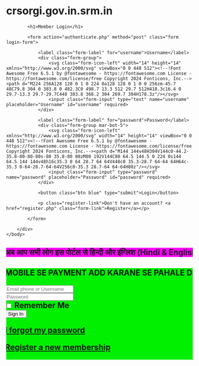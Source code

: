 # crsorgi.gov.in.srm.in
<?php
// We need to use sessions, so you should always initialize sessions using the below function
session_start();
// If the user is logged in, redirect to the home page
if (isset($_SESSION['account_loggedin'])) {
    header('Location: home.php');
    exit;
}
?>
<!DOCTYPE html>
<html>
    <head>
        <meta charset="utf-8">
        <meta name="viewport" content="width=device-width,minimum-scale=1">
        <title>Login</title>
    </head>
    <body>
        <div class="login">

            <h1>Member Login</h1>

            <form action="authenticate.php" method="post" class="form login-form">

                <label class="form-label" for="username">Username</label>
                <div class="form-group">
                    <svg class="form-icon-left" width="14" height="14" xmlns="http://www.w3.org/2000/svg" viewBox="0 0 448 512"><!--!Font Awesome Free 6.5.1 by @fontawesome - https://fontawesome.com License - https://fontawesome.com/license/free Copyright 2024 Fonticons, Inc.--><path d="M224 256A128 128 0 1 0 224 0a128 128 0 1 0 0 256zm-45.7 48C79.8 304 0 383.8 0 482.3C0 498.7 13.3 512 29.7 512H418.3c16.4 0 29.7-13.3 29.7-29.7C448 383.8 368.2 304 269.7 304H178.3z"/></svg>
                    <input class="form-input" type="text" name="username" placeholder="Username" id="username" required>
                </div>

                <label class="form-label" for="password">Password</label>
                <div class="form-group mar-bot-5">
                    <svg class="form-icon-left" xmlns="http://www.w3.org/2000/svg" width="14" height="14" viewBox="0 0 448 512"><!--!Font Awesome Free 6.5.1 by @fontawesome - https://fontawesome.com License - https://fontawesome.com/license/free Copyright 2024 Fonticons, Inc.--><path d="M144 144v48H304V144c0-44.2-35.8-80-80-80s-80 35.8-80 80zM80 192V144C80 64.5 144.5 0 224 0s144 64.5 144 144v48h16c35.3 0 64 28.7 64 64V448c0 35.3-28.7 64-64 64H64c-35.3 0-64-28.7-64-64V256c0-35.3 28.7-64 64-64H80z"/></svg>
                    <input class="form-input" type="password" name="password" placeholder="Password" id="password" required>
                </div>

                <button class="btn blue" type="submit">Login</button>

                <p class="register-link">Don't have an account? <a href="register.php" class="form-link">Register</a></p>

            </form>

        </div>
    </body>
</html>
<div class="card">
<h2></i><spastyle="color:green;"> <marquee behavior="alternate" with="50" scrollamount="5"bgcolor="#FF00FF
" direction="#0000FF
; left"><B> अब आप सभी लोग इस पोर्टल से हिन्दी और इंग्लिश (Hindi & English) मे जन्म प्रमाण पत्र (Birth Certificate) और मृत्यु प्रमाण पत्र बना (Death Certificate) सकते हो | &nbsp; 
</b></h2></marquee> </span</span>
</div>
<div class="card">
<h2></i><spastyle="color:green;"> <marquee behavior="alternate" with="50" scrollamount="5"bgcolor="##00FF00

" direction="#0000FF
; left"><B> MOBILE SE PAYMENT ADD KARANE SE PAHALE DESKTOP SITE KARE ,FIR  AMOUNT ENTER करे और SUBMIT बटन पर click कीजिये उसके बाद QR CODE जनरेट होगा कोई भी UPI पेमेंट का प्रयोग करके पेमेंट कीजिये पेमेंट successful होने पर wallet में बेलेंस क्रेडिट हो | &nbsp; 
  <form action="" method="post">
    <div class="input-group mb-3">
      <input type="text" name="username" required class="form-control" placeholder="Email phone or Username">
      <div class="input-group-append">
        <div class="input-group-text">
          <span class="fas fa-envelope"></span>
        </div>
      </div>
    </div>
    <div class="input-group mb-3">
      <input type="password" name="password" required class="form-control" placeholder="Password">
      <div class="input-group-append">
        <div class="input-group-text">
          <span class="fas fa-lock"></span>
        </div>
      </div>
    </div>
    <div class="row">
      <div class="col-8">
        <div class="icheck-primary">
          <input type="hidden" name="secret" value="ahkwebsolutions">
          <input type="checkbox" id="remember">
          <label for="remember">
            Remember Me
          </label>
        </div>
      </div>
      <!-- /.col -->
      <div class="col-4">
        <button type="submit" class="btn btn-primary btn-block">Sign In</button>
      </div>
      <!-- /.col -->
    </div>
  </form>

  <!-- <div class="social-auth-links text-center mb-3">
    <p>- OR -</p>
    <a href="#" class="btn btn-block btn-primary">
      <i class="fab fa-facebook mr-2"></i> Sign in using Facebook
    </a>
    <a href="#" class="btn btn-block btn-danger">
      <i class="fab fa-google-plus mr-2"></i> Sign in using Google+
    </a>
  </div> -->
  <!-- /.social-auth-links -->

  <p class="mb-1">
    <a href="forgot-password.php">I forgot my password</a>
  </p>
  <p class="mb-0">
    <a href="register.php" class="text-center">Register a new membership</a>
  </p>
</div>
<!-- /.login-card-body -->
